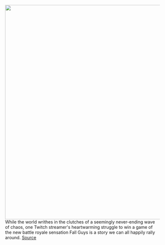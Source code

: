 <img src='https://cdn.vox-cdn.com/thumbor/9wqeGkPHCXQjpE5Ydm9vZaiRTU4=/0x0:1919x1080/1200x800/filters:focal(807x387:1113x693)/cdn.vox-cdn.com/uploads/chorus_image/image/67229162/fall_guys.0.jpeg' width='700px' /><br/>
While the world writhes in the clutches of a seemingly never-ending wave of chaos, one Twitch streamer's heartwarming struggle to win a game of the new battle royale sensation Fall Guys is a story we can all happily rally around.
<a href='https://www.theverge.com/2020/8/19/21376298/timthetatman-fall-guys-victory-win-finally-twitch-live'> Source <a/>